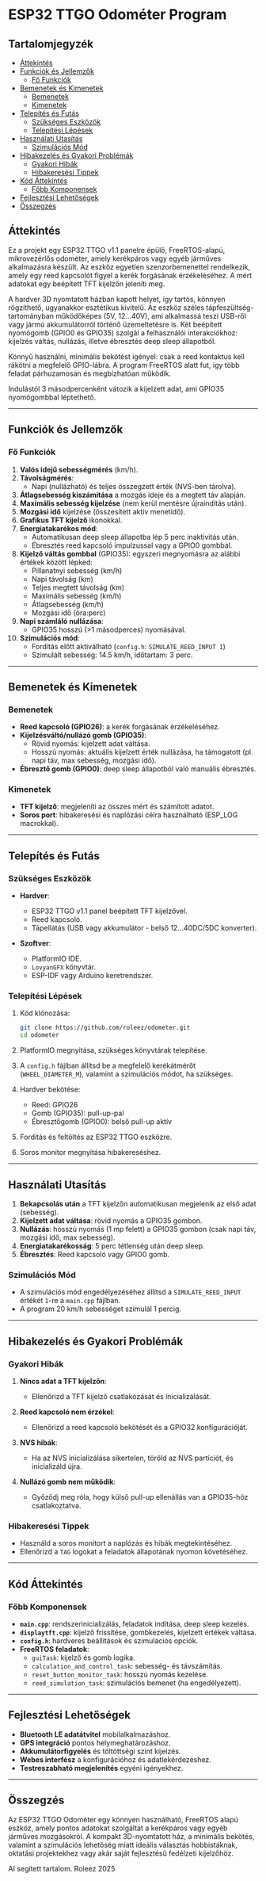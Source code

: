 
# ESP32 TTGO Odométer Program

## Tartalomjegyzék
- [Áttekintés](#áttekintés)
- [Funkciók és Jellemzők](#funkciók-és-jellemzők)
  - [Fő Funkciók](#fő-funkciók)
- [Bemenetek és Kimenetek](#bemenetek-és-kimenetek)
  - [Bemenetek](#bemenetek)
  - [Kimenetek](#kimenetek)
- [Telepítés és Futás](#telepítés-és-futás)
  - [Szükséges Eszközök](#szükséges-eszközök)
  - [Telepítési Lépések](#telepítési-lépések)
- [Használati Utasítás](#használati-utasítás)
  - [Szimulációs Mód](#szimulációs-mód)
- [Hibakezelés és Gyakori Problémák](#hibakezelés-és-gyakori-problémák)
  - [Gyakori Hibák](#gyakori-hibák)
  - [Hibakeresési Tippek](#hibakeresési-tippek)
- [Kód Áttekintés](#kód-áttekintés)
  - [Főbb Komponensek](#főbb-komponensek)
- [Fejlesztési Lehetőségek](#fejlesztési-lehetőségek)
- [Összegzés](#összegzés)

## Áttekintés

Ez a projekt egy ESP32 TTGO v1.1 panelre épülő, FreeRTOS-alapú, mikrovezérlős odométer, amely kerékpáros vagy egyéb járműves alkalmazásra készült. Az eszköz egyetlen szenzorbemenettel rendelkezik, amely egy reed kapcsolót figyel a kerék forgásának érzékeléséhez. A mért adatokat egy beépített TFT kijelzőn jeleníti meg.

A hardver 3D nyomtatott házban kapott helyet, így tartós, könnyen rögzíthető, ugyanakkor esztétikus kivitelű. Az eszköz széles tápfeszültség-tartományban működőképes (5V, 12...40V), ami alkalmassá teszi USB-ről vagy jármú akkumulátorról történő üzemeltetésre is. Két beépített nyomógomb (GPIO0 és GPIO35) szolgál a felhasználói interakciókhoz: kijelzés váltás, nullázás, illetve ébresztés deep sleep állapotból.

Könnyű használni, minimális bekötést igényel: csak a reed kontaktus kell rákötni a megfelelő GPIO-lábra. A program FreeRTOS alatt fut, így több feladat párhuzamosan és megbízhatóan működik.

Indulástól 3 másodpercenként vátozik a kijelzett adat, ami GPIO35 nyomógombbal léptethető.

---

## Funkciók és Jellemzők

### Fő Funkciók
1. **Valós idejű sebességmérés** (km/h).
2. **Távolságmérés**:
   - Napi (nullázható) és teljes összegzett érték (NVS-ben tárolva).
3. **Átlagsebesség kiszámítása** a mozgás ideje és a megtett táv alapján.
4. **Maximális sebesség kijelzése** (nem kerül mentésre újraindítás után).
5. **Mozgási idő** kijelzése (összesített aktív menetidő).
6. **Grafikus TFT kijelző** ikonokkal.
7. **Energiatakarékos mód**:
   - Automatikusan deep sleep állapotba lép 5 perc inaktivitás után.
   - Ébresztés reed kapcsoló impulzussal vagy a GPIO0 gombbal.
8. **Kijelző váltás gombbal** (GPIO35): egyszeri megnyomásra az alábbi értékek között lépked:
   - Pillanatnyi sebesség (km/h)
   - Napi távolság (km)
   - Teljes megtett távolság (km)
   - Maximális sebesség (km/h)
   - Átlagsebesség (km/h)
   - Mozgási idő (óra:perc)
9. **Napi számláló nullázása**:
   - GPIO35 hosszú (>1 másodperces) nyomásával.
10. **Szimulációs mód**:
    - Fordítás előtt aktiválható (`config.h`: `SIMULATE_REED_INPUT 1`)
    - Szimulált sebesség: 14.5 km/h, időtartam: 3 perc.

---

## Bemenetek és Kimenetek

### Bemenetek
- **Reed kapcsoló (GPIO26)**: a kerék forgásának érzékeléséhez.
- **Kijelzésváltó/nullázó gomb (GPIO35)**:
  - Rövid nyomás: kijelzett adat váltása.
  - Hosszú nyomás: aktuális kijelzett érték nullázása, ha támogatott (pl. napi táv, max sebesség, mozgási idő).
- **Ébresztő gomb (GPIO0)**: deep sleep állapotból való manuális ébresztés.

### Kimenetek
- **TFT kijelző**: megjeleníti az összes mért és számított adatot.
- **Soros port**: hibakeresési és naplózási célra használható (ESP_LOG macrokkal).

---

## Telepítés és Futás

### Szükséges Eszközök

- **Hardver**:
  - ESP32 TTGO v1.1 panel beépített TFT kijelzővel.
  - Reed kapcsoló.
  - Tápellátás (USB vagy akkumulátor - belső 12...40DC/5DC konverter).

- **Szoftver**:
  - PlatformIO IDE.
  - `LovyanGFX` könyvtár.
  - ESP-IDF vagy Arduino keretrendszer.

### Telepítési Lépések

1. Kód klónozása:
   ```bash
   git clone https://github.com/roleez/odometer.git
   cd odometer
   ```

2. PlatformIO megnyitása, szükséges könyvtárak telepítése.

3. A `config.h` fájlban állítsd be a megfelelő kerékátmérőt (`WHEEL_DIAMETER_M`), valamint a szimulációs módot, ha szükséges.

4. Hardver bekötése:
   - Reed: GPIO26
   - Gomb (GPIO35): pull-up-pal
   - Ébresztőgomb (GPIO0): belső pull-up aktív

5. Fordítás és feltöltés az ESP32 TTGO eszközre.

6. Soros monitor megnyitása hibakereséshez.

---

## Használati Utasítás

1. **Bekapcsolás után** a TFT kijelzőn automatikusan megjelenik az első adat (sebesség).
2. **Kijelzett adat váltása**: rövid nyomás a GPIO35 gombon.
3. **Nullázás**: hosszú nyomás (1 mp felett) a GPIO35 gombon (csak napi táv, mozgási idő, max sebesség).
4. **Energiatakarékosság**: 5 perc tétlenség után deep sleep.
5. **Ébresztés**: Reed kapcsoló vagy GPIO0 gomb.

### Szimulációs Mód
- A szimulációs mód engedélyezéséhez állítsd a `SIMULATE_REED_INPUT` értékét `1`-re a `main.cpp` fájlban.
- A program 20 km/h sebességet szimulál 1 percig.

---

## Hibakezelés és Gyakori Problémák

### Gyakori Hibák
1. **Nincs adat a TFT kijelzőn**:
   - Ellenőrizd a TFT kijelző csatlakozását és inicializálását.

2. **Reed kapcsoló nem érzékel**:
   - Ellenőrizd a reed kapcsoló bekötését és a GPIO32 konfigurációját.

3. **NVS hibák**:
   - Ha az NVS inicializálása sikertelen, töröld az NVS partíciót, és inicializáld újra.

4. **Nullázó gomb nem működik**:
   - Győződj meg róla, hogy külső pull-up ellenállás van a GPIO35-höz csatlakoztatva.

### Hibakeresési Tippek
- Használd a soros monitort a naplózás és hibák megtekintéséhez.
- Ellenőrizd a `TAG` logokat a feladatok állapotának nyomon követéséhez.

---

## Kód Áttekintés

### Főbb Komponensek
- **`main.cpp`**: rendszerinicializálás, feladatok indítása, deep sleep kezelés.
- **`displaytft.cpp`**: kijelző frissítése, gombkezelés, kijelzett értékek váltása.
- **`config.h`**: hardveres beállítások és szimulációs opciók.
- **FreeRTOS feladatok**:
  - `guiTask`: kijelző és gomb logika.
  - `calculation_and_control_task`: sebesség- és távszámítás.
  - `reset_button_monitor_task`: hosszú nyomás kezelése.
  - `reed_simulation_task`: szimulációs bemenet (ha engedélyezett).

---

## Fejlesztési Lehetőségek

- **Bluetooth LE adatátvitel** mobilalkalmazáshoz.
- **GPS integráció** pontos helymeghatározáshoz.
- **Akkumulátorfigyelés** és töltöttségi szint kijelzés.
- **Webes interfész** a konfigurációhoz és adatlekérdezéshez.
- **Testreszabható megjelenítés** egyéni igényekhez.

---

## Összegzés

Az ESP32 TTGO Odométer egy könnyen használható, FreeRTOS alapú eszköz, amely pontos adatokat szolgáltat a kerékpáros vagy egyéb járműves mozgásokról. A kompakt 3D-nyomtatott ház, a minimális bekötés, valamint a szimulációs lehetőség miatt ideális választás hobbistáknak, oktatási projektekhez vagy akár saját fejlesztésű fedélzeti kijelzőhöz.

AI segített tartalom. Roleez 2025
